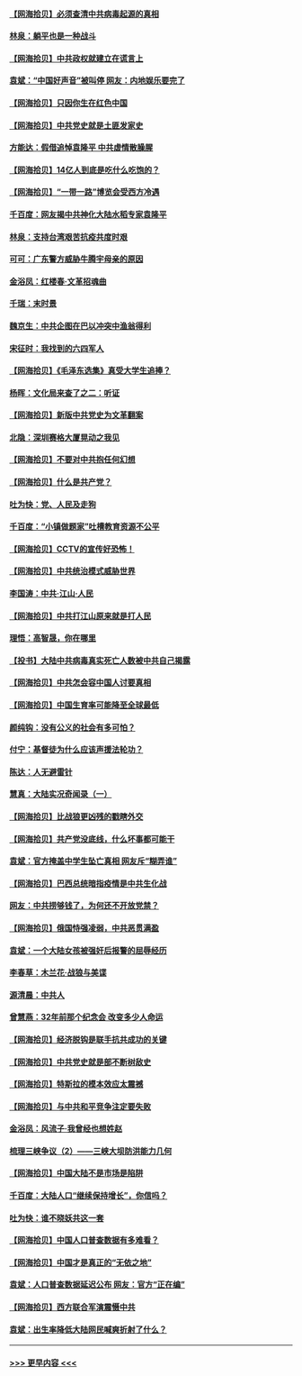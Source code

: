 #### [【网海拾贝】必须查清中共病毒起源的真相](../pages/nsc993/n12984276.md?t=05300901) 
#### [林泉：躺平也是一种战斗](../pages/nsc993/n12984194.md?t=05300901) 
#### [【网海拾贝】中共政权就建立在谎言上](../pages/nsc993/n12981880.md?t=05300901) 
#### [袁斌：“中国好声音”被叫停 网友：内地娱乐要完了](../pages/nsc993/n12981826.md?t=05300901) 
#### [【网海拾贝】只因你生在红色中国](../pages/nsc993/n12979096.md?t=05300901) 
#### [【网海拾贝】中共党史就是土匪发家史](../pages/nsc993/n12976478.md?t=05300901) 
#### [方能达：假借追悼袁隆平 中共虚情散臊腥](../pages/nsc993/n12976396.md?t=05300901) 
#### [【网海拾贝】14亿人到底是吃什么吃饱的？](../pages/nsc993/n12974125.md?t=05300901) 
#### [【网海拾贝】“一带一路”博览会受西方冷遇](../pages/nsc993/n12971787.md?t=05300901) 
#### [千百度：网友揭中共神化大陆水稻专家袁隆平](../pages/nsc993/n12971733.md?t=05300901) 
#### [林泉：支持台湾艰苦抗疫共度时艰](../pages/nsc993/n12971350.md?t=05300901) 
#### [可可：广东警方威胁牛腾宇母亲的原因](../pages/nsc993/n12971100.md?t=05300901) 
#### [金浴凤：红楼春·文革招魂曲](../pages/nsc993/n12970354.md?t=05300901) 
#### [千瑞：末时景](../pages/nsc993/n12970337.md?t=05300901) 
#### [魏京生：中共企图在巴以冲突中渔翁得利](../pages/nsc993/n12970286.md?t=05300901) 
#### [宋征时：我找到的六四军人](../pages/nsc993/n12970213.md?t=05300901) 
#### [【网海拾贝】《毛泽东选集》真受大学生追捧？](../pages/nsc993/n12968779.md?t=05300901) 
#### [杨晖：文化局来查了之二：听证](../pages/nsc993/n12966528.md?t=05300901) 
#### [【网海拾贝】新版中共党史为文革翻案](../pages/nsc993/n12967526.md?t=05300901) 
#### [北隐：深圳赛格大厦晃动之我见](../pages/nsc993/n12967393.md?t=05300901) 
#### [【网海拾贝】不要对中共抱任何幻想](../pages/nsc993/n12965222.md?t=05300901) 
#### [【网海拾贝】什么是共产党？](../pages/nsc993/n12962781.md?t=05300901) 
#### [吐为快：党、人民及走狗](../pages/nsc993/n12962747.md?t=05300901) 
#### [千百度：“小镇做题家”吐槽教育资源不公平](../pages/nsc993/n12962705.md?t=05300901) 
#### [【网海拾贝】CCTV的宣传好恐怖！](../pages/nsc993/n12959984.md?t=05300901) 
#### [【网海拾贝】中共统治模式威胁世界](../pages/nsc993/n12957622.md?t=05300901) 
#### [李国涛：中共‧江山‧人民](../pages/nsc993/n12957502.md?t=05300901) 
#### [【网海拾贝】中共打江山原来就是打人民](../pages/nsc993/n12954345.md?t=05300901) 
#### [理悟：高智晟，你在哪里](../pages/nsc993/n12953115.md?t=05300901) 
#### [【投书】大陆中共病毒真实死亡人数被中共自己揭露](../pages/nsc993/n12953050.md?t=05300901) 
#### [【网海拾贝】中共怎会容中国人讨要真相](../pages/nsc993/n12952161.md?t=05300901) 
#### [【网海拾贝】中国生育率可能降至全球最低](../pages/nsc993/n12948793.md?t=05300901) 
#### [颜纯钩：没有公义的社会有多可怕？](../pages/nsc993/n12947626.md?t=05300901) 
#### [付宁：基督徒为什么应该声援法轮功？](../pages/nsc993/n12947233.md?t=05300901) 
#### [陈达：人无避雷针](../pages/nsc993/n12947098.md?t=05300901) 
#### [慧真：大陆实况奇闻录（一）](../pages/nsc993/n12945811.md?t=05300901) 
#### [【网海拾贝】比战狼更凶残的戳瞎外交](../pages/nsc993/n12945717.md?t=05300901) 
#### [【网海拾贝】共产党没底线，什么坏事都可能干](../pages/nsc993/n12942090.md?t=05300901) 
#### [袁斌：官方掩盖中学生坠亡真相 网友斥“糊弄谁”](../pages/nsc993/n12942029.md?t=05300901) 
#### [【网海拾贝】巴西总统暗指疫情是中共生化战](../pages/nsc993/n12938999.md?t=05300901) 
#### [网友：中共捞够钱了，为何还不开放党禁？](../pages/nsc993/n12938952.md?t=05300901) 
#### [【网海拾贝】俄国恃强凌弱，中共恶贯满盈](../pages/nsc993/n12936626.md?t=05300901) 
#### [袁斌：一个大陆女孩被强奸后报警的屈辱经历](../pages/nsc993/n12936547.md?t=05300901) 
#### [李春草：木兰花·战狼与美谍](../pages/nsc993/n12935995.md?t=05300901) 
#### [源清晨：中共人](../pages/nsc993/n12935589.md?t=05300901) 
#### [曾慧燕：32年前那个纪念会 改变多少人命运](../pages/nsc993/n12934233.md?t=05300901) 
#### [【网海拾贝】经济脱钩是联手抗共成功的关键](../pages/nsc993/n12934176.md?t=05300901) 
#### [【网海拾贝】中共党史就是部不断树敌史](../pages/nsc993/n12932844.md?t=05300901) 
#### [【网海拾贝】特斯拉的模本效应太震撼](../pages/nsc993/n12925626.md?t=05300901) 
#### [【网海拾贝】与中共和平竞争注定要失败](../pages/nsc993/n12923326.md?t=05300901) 
#### [金浴凤：风流子‧我曾经也想姓赵](../pages/nsc993/n12920911.md?t=05300901) 
#### [梳理三峡争议（2）——三峡大坝防洪能力几何](../pages/nsc993/n12920173.md?t=05300901) 
#### [【网海拾贝】中国大陆不是市场是陷阱](../pages/nsc993/n12920143.md?t=05300901) 
#### [千百度：大陆人口“继续保持增长”，你信吗？](../pages/nsc993/n12918946.md?t=05300901) 
#### [吐为快：谁不晓妖共这一套](../pages/nsc993/n12918941.md?t=05300901) 
#### [【网海拾贝】中国人口普查数据有多难看？](../pages/nsc993/n12917822.md?t=05300901) 
#### [【网海拾贝】中国才是真正的“无依之地”](../pages/nsc993/n12915845.md?t=05300901) 
#### [袁斌：人口普查数据延迟公布 网友：官方“正在编”](../pages/nsc993/n12915748.md?t=05300901) 
#### [【网海拾贝】西方联合军演震慑中共](../pages/nsc993/n12913466.md?t=05300901) 
#### [袁斌：出生率降低大陆网民喊爽折射了什么？](../pages/nsc993/n12913365.md?t=05300901) 

----
#### [ >>> 更早内容 <<< ](../indexes/nsc993-earlier.md)

